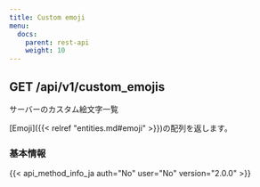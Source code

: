 ```yaml
---
title: Custom emoji
menu:
  docs:
    parent: rest-api
    weight: 10
---
```


## GET /api/v1/custom_emojis

サーバーのカスタム絵文字一覧

[Emoji]({{< relref "entities.md#emoji" >}})の配列を返します。

### 基本情報

{{< api_method_info_ja auth="No" user="No" version="2.0.0" >}}
